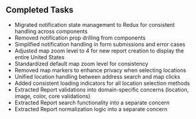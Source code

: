 ## Completed Tasks

- Migrated notification state management to Redux for consistent handling across components
- Removed notification prop drilling from components
- Simplified notification handling in form submissions and error cases
- Adjusted map zoom level to 4 for new report creation to display the entire United States
- Standardized default map zoom level for consistency
- Removed map markers to enhance privacy when selecting locations
- Unified location handling between address search and map clicks
- Added consistent loading indicators for all location selection methods
- Extracted Report validations into domain-specific concerns (location, image, color, core validations)
- Extracted Report search functionality into a separate concern
- Extracted Report normalization logic into a separate concern
